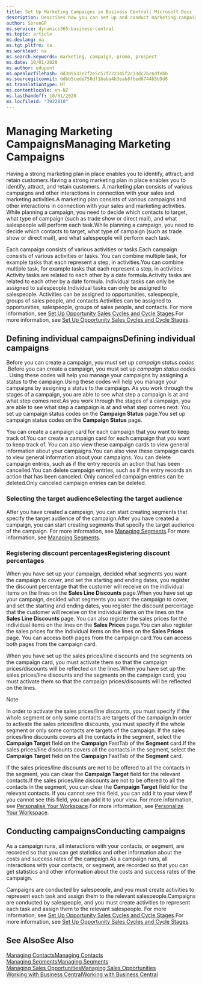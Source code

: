 ```yaml
---
title: Set Up Marketing Campaigns in Business Central| Microsoft Docs
description: Describes how you can set up and conduct marketing campaigns in Business Central to help you identify and attract prospects and retain customers.
author: SorenGP
ms.service: dynamics365-business-central
ms.topic: article
ms.devlang: na
ms.tgt_pltfrm: na
ms.workload: na
ms.search.keywords: marketing, campaign, promo, prospect
ms.date: 10/01/2020
ms.author: edupont
ms.openlocfilehash: dd309537e7f2e5c57f722345f2c33dc7bc6dfebb
ms.sourcegitcommit: ddbb5cede750df1baba4b3eab8fbed6744b5b9d6
ms.translationtype: HT
ms.contentlocale: en-NZ
ms.lasthandoff: 10/01/2020
ms.locfileid: "3922810"
---
```

# <a name="managing-marketing-campaigns"></a><span data-ttu-id="98e8f-103">Managing Marketing Campaigns</span><span class="sxs-lookup"><span data-stu-id="98e8f-103">Managing Marketing Campaigns</span></span>
<span data-ttu-id="98e8f-104">Having a strong marketing plan in place enables you to identify, attract, and retain customers.</span><span class="sxs-lookup"><span data-stu-id="98e8f-104">Having a strong marketing plan in place enables you to identify, attract, and retain customers.</span></span> <span data-ttu-id="98e8f-105">A marketing plan consists of various campaigns and other interactions in connection with your sales and marketing activities.</span><span class="sxs-lookup"><span data-stu-id="98e8f-105">A marketing plan consists of various campaigns and other interactions in connection with your sales and marketing activities.</span></span> <span data-ttu-id="98e8f-106">While planning a campaign, you need to decide which contacts to target, what type of campaign (such as trade show or direct mail), and what salespeople will perform each task.</span><span class="sxs-lookup"><span data-stu-id="98e8f-106">While planning a campaign, you need to decide which contacts to target, what type of campaign (such as trade show or direct mail), and what salespeople will perform each task.</span></span>

<span data-ttu-id="98e8f-107">Each campaign consists of various activities or tasks.</span><span class="sxs-lookup"><span data-stu-id="98e8f-107">Each campaign consists of various activities or tasks.</span></span> <span data-ttu-id="98e8f-108">You can combine multiple task, for example tasks that each represent a step, in activities.</span><span class="sxs-lookup"><span data-stu-id="98e8f-108">You can combine multiple task, for example tasks that each represent a step, in activities.</span></span> <span data-ttu-id="98e8f-109">Activity tasks are related to each other by a date formula.</span><span class="sxs-lookup"><span data-stu-id="98e8f-109">Activity tasks are related to each other by a date formula.</span></span> <span data-ttu-id="98e8f-110">Individual tasks can only be assigned to salespeople.</span><span class="sxs-lookup"><span data-stu-id="98e8f-110">Individual tasks can only be assigned to salespeople.</span></span> <span data-ttu-id="98e8f-111">Activities can be assigned to opportunities, salespeople, groups of sales people, and contacts.</span><span class="sxs-lookup"><span data-stu-id="98e8f-111">Activities can be assigned to opportunities, salespeople, groups of sales people, and contacts.</span></span> <span data-ttu-id="98e8f-112">For more information, see [Set Up Opportunity Sales Cycles and Cycle Stages](marketing-how-setup-opportunity-sales-cycles-stages.md).</span><span class="sxs-lookup"><span data-stu-id="98e8f-112">For more information, see [Set Up Opportunity Sales Cycles and Cycle Stages](marketing-how-setup-opportunity-sales-cycles-stages.md).</span></span>

## <a name="defining-individual-campaigns"></a><span data-ttu-id="98e8f-113">Defining individual campaigns</span><span class="sxs-lookup"><span data-stu-id="98e8f-113">Defining individual campaigns</span></span>
<span data-ttu-id="98e8f-114">Before you can create a campaign, you must set up *campaign status codes* .</span><span class="sxs-lookup"><span data-stu-id="98e8f-114">Before you can create a campaign, you must set up *campaign status codes* .</span></span> <span data-ttu-id="98e8f-115">Using these codes will help you manage your campaigns by assigning a status to the campaign.</span><span class="sxs-lookup"><span data-stu-id="98e8f-115">Using these codes will help you manage your campaigns by assigning a status to the campaign.</span></span> <span data-ttu-id="98e8f-116">As you work through the stages of a campaign, you are able to see what step a campaign is at and what step comes next.</span><span class="sxs-lookup"><span data-stu-id="98e8f-116">As you work through the stages of a campaign, you are able to see what step a campaign is at and what step comes next.</span></span> <span data-ttu-id="98e8f-117">You set up campaign status codes on the **Campaign Status** page.</span><span class="sxs-lookup"><span data-stu-id="98e8f-117">You set up campaign status codes on the **Campaign Status** page.</span></span>

<span data-ttu-id="98e8f-118">You can create a campaign card for each campaign that you want to keep track of.</span><span class="sxs-lookup"><span data-stu-id="98e8f-118">You can create a campaign card for each campaign that you want to keep track of.</span></span> <span data-ttu-id="98e8f-119">You can also view these campaign cards to view general information about your campaigns.</span><span class="sxs-lookup"><span data-stu-id="98e8f-119">You can also view these campaign cards to view general information about your campaigns.</span></span>
<span data-ttu-id="98e8f-120">You can delete campaign entries, such as if the entry records an action that has been cancelled.</span><span class="sxs-lookup"><span data-stu-id="98e8f-120">You can delete campaign entries, such as if the entry records an action that has been canceled.</span></span> <span data-ttu-id="98e8f-121">Only cancelled campaign entries can be deleted.</span><span class="sxs-lookup"><span data-stu-id="98e8f-121">Only canceled campaign entries can be deleted.</span></span>

### <a name="selecting-the-target-audience"></a><span data-ttu-id="98e8f-122">Selecting the target audience</span><span class="sxs-lookup"><span data-stu-id="98e8f-122">Selecting the target audience</span></span>
<span data-ttu-id="98e8f-123">After you have created a campaign, you can start creating segments that specify the target audience of the campaign.</span><span class="sxs-lookup"><span data-stu-id="98e8f-123">After you have created a campaign, you can start creating segments that specify the target audience of the campaign.</span></span> <span data-ttu-id="98e8f-124">For more information, see [Managing Segments](marketing-segments.md).</span><span class="sxs-lookup"><span data-stu-id="98e8f-124">For more information, see [Managing Segments](marketing-segments.md).</span></span>

### <a name="registering-discount-percentages"></a><span data-ttu-id="98e8f-125">Registering discount percentages</span><span class="sxs-lookup"><span data-stu-id="98e8f-125">Registering discount percentages</span></span>
<span data-ttu-id="98e8f-126">When you have set up your campaign, decided what segments you want the campaign to cover, and set the starting and ending dates, you register the discount percentage that the customer will receive on the individual items on the lines on the **Sales Line Discounts** page.</span><span class="sxs-lookup"><span data-stu-id="98e8f-126">When you have set up your campaign, decided what segments you want the campaign to cover, and set the starting and ending dates, you register the discount percentage that the customer will receive on the individual items on the lines on the **Sales Line Discounts** page.</span></span> <span data-ttu-id="98e8f-127">You can also register the sales prices for the individual items on the lines on the **Sales Prices** page.</span><span class="sxs-lookup"><span data-stu-id="98e8f-127">You can also register the sales prices for the individual items on the lines on the **Sales Prices** page.</span></span> <span data-ttu-id="98e8f-128">You can access both pages from the campaign card.</span><span class="sxs-lookup"><span data-stu-id="98e8f-128">You can access both pages from the campaign card.</span></span>

 <span data-ttu-id="98e8f-129">When you have set up the sales prices/line discounts and the segments on the campaign card, you must activate them so that the campaign prices/discounts will be reflected on the lines.</span><span class="sxs-lookup"><span data-stu-id="98e8f-129">When you have set up the sales prices/line discounts and the segments on the campaign card, you must activate them so that the campaign prices/discounts will be reflected on the lines.</span></span>

> [!NOTE]  
>   <span data-ttu-id="98e8f-130">In order to activate the sales prices/line discounts, you must specify if the whole segment or only some contacts are targets of the campaign.</span><span class="sxs-lookup"><span data-stu-id="98e8f-130">In order to activate the sales prices/line discounts, you must specify if the whole segment or only some contacts are targets of the campaign.</span></span> <span data-ttu-id="98e8f-131">If the sales prices/line discounts covers all the contacts in the segment, select the **Campaign Target** field on the **Campaign** FastTab of the **Segment** card.</span><span class="sxs-lookup"><span data-stu-id="98e8f-131">If the sales prices/line discounts covers all the contacts in the segment, select the **Campaign Target** field on the **Campaign** FastTab of the **Segment** card.</span></span>

<span data-ttu-id="98e8f-132">If the sales prices/line discounts are not to be offered to all the contacts in the segment, you can clear the **Campaign Target** field for the relevant contacts.</span><span class="sxs-lookup"><span data-stu-id="98e8f-132">If the sales prices/line discounts are not to be offered to all the contacts in the segment, you can clear the **Campaign Target** field for the relevant contacts.</span></span> <span data-ttu-id="98e8f-133">If you cannot see this field, you can add it to your view.</span><span class="sxs-lookup"><span data-stu-id="98e8f-133">If you cannot see this field, you can add it to your view.</span></span> <span data-ttu-id="98e8f-134">For more information, see [Personalise Your Workspace](ui-personalization-user.md).</span><span class="sxs-lookup"><span data-stu-id="98e8f-134">For more information, see [Personalize Your Workspace](ui-personalization-user.md).</span></span>

## <a name="conducting-campaigns"></a><span data-ttu-id="98e8f-135">Conducting campaigns</span><span class="sxs-lookup"><span data-stu-id="98e8f-135">Conducting campaigns</span></span>
<span data-ttu-id="98e8f-136">As a campaign runs, all interactions with your contacts, or segment, are recorded so that you can get statistics and other information about the costs and success rates of the campaign.</span><span class="sxs-lookup"><span data-stu-id="98e8f-136">As a campaign runs, all interactions with your contacts, or segment, are recorded so that you can get statistics and other information about the costs and success rates of the campaign.</span></span>

<span data-ttu-id="98e8f-137">Campaigns are conducted by salespeople, and you must create activities to represent each task and assign them to the relevant salespeople.</span><span class="sxs-lookup"><span data-stu-id="98e8f-137">Campaigns are conducted by salespeople, and you must create activities to represent each task and assign them to the relevant salespeople.</span></span> <span data-ttu-id="98e8f-138">For more information, see [Set Up Opportunity Sales Cycles and Cycle Stages](marketing-how-setup-opportunity-sales-cycles-stages.md).</span><span class="sxs-lookup"><span data-stu-id="98e8f-138">For more information, see [Set Up Opportunity Sales Cycles and Cycle Stages](marketing-how-setup-opportunity-sales-cycles-stages.md).</span></span>

## <a name="see-also"></a><span data-ttu-id="98e8f-139">See Also</span><span class="sxs-lookup"><span data-stu-id="98e8f-139">See Also</span></span>
[<span data-ttu-id="98e8f-140">Managing Contacts</span><span class="sxs-lookup"><span data-stu-id="98e8f-140">Managing Contacts</span></span>](marketing-contacts.md)  
[<span data-ttu-id="98e8f-141">Managing Segments</span><span class="sxs-lookup"><span data-stu-id="98e8f-141">Managing Segments</span></span>](marketing-segments.md)  
[<span data-ttu-id="98e8f-142">Managing Sales Opportunities</span><span class="sxs-lookup"><span data-stu-id="98e8f-142">Managing Sales Opportunities</span></span>](marketing-manage-sales-opportunities.md)  
[<span data-ttu-id="98e8f-143">Working with Business Central</span><span class="sxs-lookup"><span data-stu-id="98e8f-143">Working with Business Central</span></span>](ui-work-product.md)  
